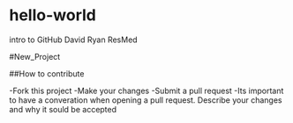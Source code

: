 # hello-world
intro to GitHub
David Ryan
ResMed


#New_Project

##How to contribute

  -Fork this project
  -Make your changes
  -Submit a pull request
    -Its important to have a converation when opening a pull request. Describe your changes and why it sould be accepted
